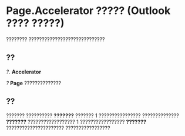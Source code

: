 
# Page.Accelerator ????? (Outlook ???? ?????)

???????? ?????????????????????????????


## ??

 _?_. **Accelerator**

 _?_ **Page** ??????????????


## ??

??????? ?????????? **???????** ??????? 1 ???????????????? ?????????????? **???????** ?????????????????? 1 ????????????????? **???????** ?????????????????????? ?????????????????

